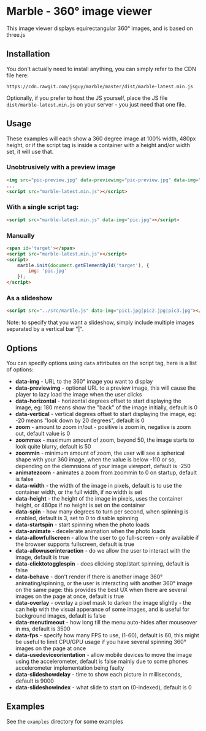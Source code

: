 # Marble - 360° image viewer

This image viewer displays equirectangular 360° images, and is based on three.js

## Installation

You don't actually need to install anything, you can simply refer to the CDN file here:

```
https://cdn.rawgit.com/jsguy/marble/master/dist/marble-latest.min.js
```

Optionally, if you prefer to host the JS yourself, place the JS file `dist/marble-latest.min.js` on your server - you just need that one file.

## Usage

These examples will each show a 360 degree image at 100% width, 480px height, or if the script tag is inside a container with a height and/or width set, it will use that.

### Unobtrusively with a preview image

```html
<img src="pic-preview.jpg" data-previewimg="pic-preview.jpg" data-img="pic.jpg">
...
<script src="marble-latest.min.js"></script>
```

### With a single script tag:

```html
<script src="marble-latest.min.js" data-img="pic.jpg"></script>
```

### Manually

```html
<span id='target'></span>
<script src="marble-latest.min.js"></script>
<script>
	marble.init(document.getElementById('target'), {
		img: 'pic.jpg'
	});
</script>
```

### As a slideshow

```html
<script src="../src/marble.js" data-img="pic1.jpg|pic2.jpg|pic3.jpg"></script>
```

Note: to specify that you want a slideshow, simply include multiple images separated by a vertical bar "|".

## Options

You can specify options using `data` attributes on the script tag, here is a list of options:

* **data-img** - URL to the 360° image you want to display
* **data-previewimg** - optional URL to a preview image, this will cause the player to lazy load the image when the user clicks
* **data-horizontal** - horizontal degrees offset to start displaying the image, eg: 180 means show the "back" of the image initially, default is 0
* **data-vertical** - vertical degrees offset to start displaying the image, eg: -20 means "look down by 20 degrees", default is 0
* **zoom** - amount to zoom in/out - positive is zoom in, negative is zoom out, default value is 0
* **zoommax** - maximum amount of zoom, beyond 50, the image starts to look quite blurry, default is 50
* **zoommin** - minimum amount of zoom, the user will see a spherical shape with your 360 image, when the value is below -110 or so, depending on the diemnsions of your image viewport, default is -250
* **animatezoom** - animates a zoom from zoommin to 0 on startup, default is false
* **data-width** - the width of the image in pixels, default is to use the container width, or the full width, if no width is set
* **data-height** - the height of the image in pixels, uses the container height, or 480px if no height is set on the container
* **data-spin** - how many degrees to turn per second, when spinning is enabled, default is 3, set to 0 to disable spinning
* **data-startspin** - start spinning when the photo loads
* **data-animate** - decelerate animation when the photo loads
* **data-allowfullscreen** - allow the user to go full-screen - only available if the browser supports fullscreen, default is true
* **data-allowuserinteraction** - do we allow the user to interact with the image, default is true
* **data-clicktotogglespin** - does clicking stop/start spinning, default is false
* **data-behave** - don't render if there is another image 360° animating/spinning, or the user is interacting with another 360° image on the same page: this provides the best UX when there are several images on the page at once, default is true
* **data-overlay** - overlay a pixel mask to darken the image slightly - the can help with the visual apperance of some images, and is useful for background images, default is false
* **data-menutimeout** - how long till the menu auto-hides after mouseover in ms, default is 3500
* **data-fps** - specify how many FPS to use, (1-60), default is 60, this might be useful to limit CPU/GPU usage if you have several spinning 360° images on the page at once
* **data-usedeviceorientation** - allow mobile devices to move the image using the accelerometer, default is false mainly due to some phones accelerometer implementation being faulty
* **data-slideshowdelay** - time to show each picture in milliseconds, default is 9000
* **data-slideshowindex** - what slide to start on (0-indexed), default is 0


## Examples

See the `examples` directory for some examples